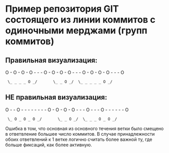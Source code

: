 # Пример репозитория GIT состоящего из линии коммитов с одиночными мерджами (групп коммитов)


## Правильная визуализация:

O - O - O - O - - - O - O - O - O - - - O - O - O - O - - - O

     \_ _ _ _ O _/       \_ _ O _/  \_ _ _ _ _ O _/
     
     
     
     
## НЕ правильная визуализация:

O - - O - - - - - - - - O - O - O - O - - - O - - - O - - - - - - O

     \_ O _ O _ O _/       \_ _ O _/  \_ _ _ O _ O _/
     
Ошибка в том, что основная из основного течения ветки было смещено в ответвление большее число коммитов.
В случае принадлежности обоих ответвлений к 1 ветке логично считать более важной ту, где больше фиксаций, как более активную.
